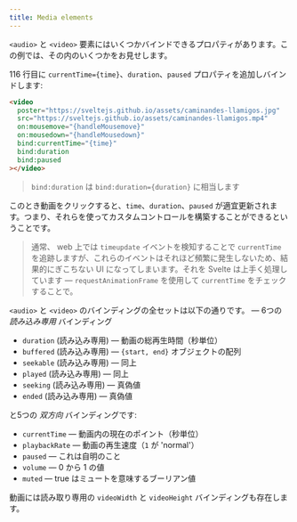 ```yaml
---
title: Media elements
---
```


`<audio>` と `<video>` 要素にはいくつかバインドできるプロパティがあります。この例では、その内のいくつかをお見せします。

116 行目に `currentTime={time}`、`duration`、`paused` プロパティを追加しバインドします:

```html
<video
  poster="https://sveltejs.github.io/assets/caminandes-llamigos.jpg"
  src="https://sveltejs.github.io/assets/caminandes-llamigos.mp4"
  on:mousemove="{handleMousemove}"
  on:mousedown="{handleMousedown}"
  bind:currentTime="{time}"
  bind:duration
  bind:paused
></video>
```

> `bind:duration` は `bind:duration={duration}` に相当します

このとき動画をクリックすると、`time`、`duration`、`paused` が適宜更新されます。つまり、それらを使ってカスタムコントロールを構築することができるということです。

> 通常、 web 上では `timeupdate` イベントを検知することで `currentTime` を追跡しますが、これらのイベントはそれほど頻繁に発生しないため、結果的にぎこちない UI になってしまいます。それを Svelte は上手く処理しています — `requestAnimationFrame` を使用して `currentTime` をチェックすることで。

`<audio>` と `<video>` のバインディングの全セットは以下の通りです。 — 6つの _読み込み専用_ バインディング

- `duration` (読み込み専用) — 動画の総再生時間（秒単位）
- `buffered` (読み込み専用) — `{start, end}` オブジェクトの配列
- `seekable` (読み込み専用) — 同上
- `played` (読み込み専用) — 同上
- `seeking` (読み込み専用) — 真偽値
- `ended` (読み込み専用) — 真偽値

と5つの _双方向_ バインディングです:

- `currentTime` — 動画内の現在のポイント（秒単位）
- `playbackRate` — 動画の再生速度（`1` が 'normal'）
- `paused` — これは自明のこと
- `volume` — 0 から 1 の値
- `muted` — true はミュートを意味するブーリアン値

動画には読み取り専用の `videoWidth` と `videoHeight` バインディングも存在します。
